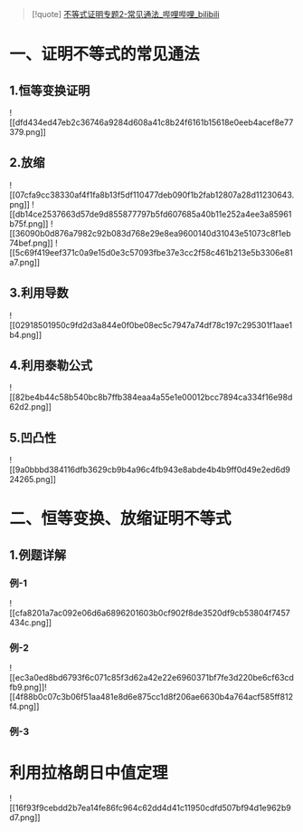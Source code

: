 >[!quote] 
[不等式证明专题2-常见通法_哔哩哔哩_bilibili](https://www.bilibili.com/video/BV1PE411r7vV/?p=2&spm_id_from=pageDriver&vd_source=8c8193ecde970197a86f2b439e9a9d25)

# 一、证明不等式的常见通法
## 1.恒等变换证明
![[dfd434ed47eb2c36746a9284d608a41c8b24f6161b15618e0eeb4acef8e77379.png]]
## 2.放缩
![[07cfa9cc38330af4f1fa8b13f5df110477deb090f1b2fab12807a28d11230643.png]]
![[db14ce2537663d57de9d855877797b5fd607685a40b11e252a4ee3a85961b75f.png]]
![[36090b0d876a7982c92b083d768e29e8ea9600140d31043e51073c8f1eb74bef.png]]
![[5c69f419eef371c0a9e15d0e3c57093fbe37e3cc2f58c461b213e5b3306e81a7.png]]
## 3.利用导数
![[02918501950c9fd2d3a844e0f0be08ec5c7947a74df78c197c295301f1aae1b4.png]]
## 4.利用泰勒公式
![[82be4b44c58b540bc8b7ffb384eaa4a55e1e00012bcc7894ca334f16e98d62d2.png]]
## 5.凹凸性
![[9a0bbbd384116dfb3629cb9b4a96c4fb943e8abde4b4b9ff0d49e2ed6d924265.png]]

# 二、恒等变换、放缩证明不等式

## 1.例题详解
### 例-1
![[cfa8201a7ac092e06d6a6896201603b0cf902f8de3520df9cb53804f7457434c.png]]
### 例-2
![[ec3a0ed8bd6793f6c071c85f3d62a42e22e6960371bf7fe3d220be6cf63cdfb9.png]]![[4f88b0c07c3b06f51aa481e8d6e875cc1d8f206ae6630b4a764acf585ff812f4.png]]
### 例-3























# 利用拉格朗日中值定理
![[16f93f9cebdd2b7ea14fe86fc964c62dd4d41c11950cdfd507bf94d1e962b9d7.png]]

